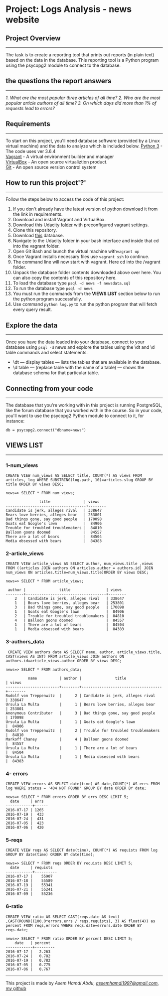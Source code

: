 # Project: Logs Analysis - news website

## Project Overview

- - - -
The task is to create a reporting tool that prints out reports (in plain text) based on the data in the database. This reporting tool is a Python program using the psycopg2 module to connect to the database.

## the questions the report answers

- - - -
*1. What are the most popular three articles of all time?*
*2. Who are the most popular article authors of all time?*
*3. On which days did more than 1% of requests lead to errors?*

## Requirements

- - - -
To start on this project, you'll need database software (provided by a Linux virtual machine) and the data to analyze which is included below.
[Python 3](https://www.python.org/download/releases/3.0/) - The code uses ver 3.6.4\
[Vagrant](https://www.vagrantup.com/) - A virtual environment builder and manager\
[VirtualBox](https://www.virtualbox.org/) - An open source virtualiztion product.\
[Git](https://git-scm.com/) - An open source version control system

## How to run this project'?'

- - - -
Follow the steps below to access the code of this project:

 1. If you don't already have the latest version of python download it from the link in requirements.
 2. Download and install Vagrant and VirtualBox.
 3. Download this Udacity [folder](https://d17h27t6h515a5.cloudfront.net/topher/2017/August/59822701_fsnd-virtual-machine/fsnd-virtual-machine.zip) with preconfigured vagrant settings.
 4. Clone this repository.
 5. Download [this](https://d17h27t6h515a5.cloudfront.net/topher/2016/August/57b5f748_newsdata/newsdata.zip) database.
 6. Navigate to the Udacity folder in your bash interface and inside that cd into the vagrant folder.
 7. Open Git Bash and launch the virtual machine with`vagrant up`
 8. Once Vagrant installs necessary files use `vagrant ssh` to continue.
 9. The command line will now start with vagrant. Here cd into the /vagrant folder.
 10. Unpack the  database folder contents downloaded above over here. You can also copy the contents of this repository here.
 11. To load the database type `psql -d news -f newsdata.sql`
 12. To run the database type `psql -d news`
 13. You must run the commands from the **VIEWS LIST** section below to run the python program successfully.
 14. Use command `python log.py` to run the python program that will fetch every query result.

## Explore the data

- - - -
Once you have the data loaded into your database, connect to your database using `psql -d` news and explore the tables using the \dt and \d table commands and select statements.

* \dt — display tables — lists the tables that are available in the database.
* \d table — (replace table with the name of a table) — shows the database schema for that particular table.

## Connecting from your code

- - - -
The database that you're working with in this project is running PostgreSQL, like the forum database that you worked with in the course. So in your code, you'll want to use the psycopg2 Python module to connect to it, for instance:

`db = psycopg2.connect("dbname=news")`

## VIEWS LIST

- - - -

### 1-num_views
<!--Number of views for each of the eight articles-->

    CREATE VIEW num_views AS SELECT title, COUNT(*) AS views FROM articles, log WHERE SUBSTRING(log.path, 10)=articles.slug GROUP BY title ORDER BY views DESC;

    news=> SELECT * FROM num_views;

                   title               | views
    ------------------------------------+--------
    Candidate is jerk, alleges rival   | 338647
    Bears love berries, alleges bear   | 253801
    Bad things gone, say good people   | 170098
    Goats eat Google's lawn            |  84906
    Trouble for troubled troublemakers |  84810
    Balloon goons doomed               |  84557
    There are a lot of bears           |  84504
    Media obsessed with bears          |  84383

### 2-article_views
<!--Number of views for each article and its author -->

    CREATE VIEW article_views AS SELECT author, num_views.title ,views FROM ((articles JOIN authors ON articles.author = authors.id) JOIN num_views ON articles.title=num_views.title)ORDER BY views DESC;

    news=> SELECT * FROM article_views;

     author |               title                | views
    --------+------------------------------------+--------
        2   | Candidate is jerk, alleges rival   | 338647
        1   | Bears love berries, alleges bear   | 253801
        3   | Bad things gone, say good people   | 170098
        1   | Goats eat Google's lawn            |  84906
        2   | Trouble for troubled troublemakers |  84810
        4   | Balloon goons doomed               |  84557
        1   | There are a lot of bears           |  84504
        1   | Media obsessed with bears          |  84383

### 3-authors_data
<!-- Name of each author with his articles and its number of views -->

     CREATE VIEW authors_data AS SELECT name, author, article_views.title, CAST(views AS INT) FROM article_views JOIN authors ON authors.id=article_views.author ORDER BY views DESC;

    news=> SELECT * FROM authors_data;

              name          | author |               title                | views
    ------------------------+--------+------------------------------------+--------
    Rudolf von Treppenwitz  |      2 | Candidate is jerk, alleges rival   | 338647
    Ursula La Multa         |      1 | Bears love berries, alleges bear   | 253801
    Anonymous Contributor   |      3 | Bad things gone, say good people   | 170098
    Ursula La Multa         |      1 | Goats eat Google's lawn            |  84906
    Rudolf von Treppenwitz  |      2 | Trouble for troubled troublemakers |  84810
    Markoff Chaney          |      4 | Balloon goons doomed               |  84557
    Ursula La Multa         |      1 | There are a lot of bears           |  84504
    Ursula La Multa         |      1 | Media obsessed with bears          |  84383

### 4- errors
<!-- Total number of errors for each day -->

    CREATE VIEW errors AS SELECT date(time) AS date,COUNT(*) AS errs FROM log WHERE status = '404 NOT FOUND' GROUP BY date ORDER BY date;

    news=> SELECT * FROM errors ORDER BY errs DESC LIMIT 5;
      date     | errs
    ------------+------
    2016-07-17 | 1265
    2016-07-19 |  433
    2016-07-24 |  431
    2016-07-05 |  423
    2016-07-06 |  420

### 5-reqs
<!-- Total of requists for each day -->

    CREATE VIEW reqs AS SELECT date(time), COUNT(*) AS requists FROM log GROUP BY date(time) ORDER BY date(time);

    news=> SELECT * FROM reqs ORDER BY requists DESC LIMIT 5;
      date     | requists
    ------------+----------
    2016-07-17 |    55907
    2016-07-18 |    55589
    2016-07-19 |    55341
    2016-07-21 |    55241
    2016-07-09 |    55236

### 6-ratio
<!-- The ratio of errors in each day -->

    CREATE VIEW ratio AS SELECT CAST(reqs.date AS text) ,CAST(ROUND((100.0*errors.errs / reqs.requists), 3) AS float(4)) as percent FROM reqs,errors WHERE reqs.date=errors.date ORDER BY reqs.date;

    news=> SELECT * FROM ratio ORDER BY percent DESC LIMIT 5;
        date   | percent
    ------------+---------
    2016-07-17 |   2.263
    2016-07-24 |   0.782
    2016-07-19 |   0.782
    2016-07-05 |   0.775
    2016-07-06 |   0.767

- - - -
This project is made by *Asem Hamdi Abdu*, *assemhamdi1997@gmail.com*, [my github](https://github.com/AsemDevs)
